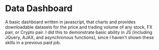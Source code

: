 # Data Dashboard

A basic dashboard written in javascript, that charts and provides downloadable datasets for the price and trading volume of any stock, FX pair, or Crypto pair. I did this to demonstrate basic ability in JS (including JQuery, AJAX, and asynchronous functions), since I haven't shown these skills in a previous paid job.
